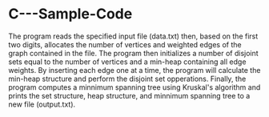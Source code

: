 C---Sample-Code
===============
The program reads the specified input file (data.txt) then, based on the first two digits, 
allocates the number of vertices and weighted edges of the graph contained in the file. The 
program then initializes a number of disjoint sets equal to the number of vertices and a 
min-heap containing all edge weights. By inserting each edge one at a time, the program will 
calculate the min-heap structure and perform the disjoint set opperations. Finally, the program 
computes a minnimum spanning tree using Kruskal's algorithm and prints the set structure, heap 
structure, and minnimum spanning tree to a new file (output.txt).  

